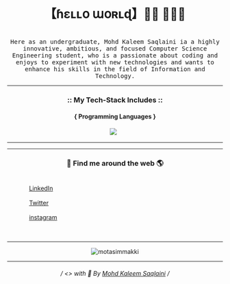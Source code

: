    # <h1 align="center">【﻿ɦɛʟʟօ աօʀʟɖ】👋🏼 👨🏼‍💻<h1>
   
   
<p align="center">
  <samp> 
   Here as an undergraduate, Mohd Kaleem Saqlaini ia a highly innovative, ambitious, and focused Computer Science Engineering student, who is a passionate about coding and enjoys to experiment with new technologies and wants to enhance his skills in the field of Information and Technology.
</samp>

<hr>
<h3 align="center"> :: My Tech-Stack Includes :: </h3>

<h4 align='center'>{ Programming Languages }</h4>
<p align='center'>
  <img src="https://www.freepnglogos.com/uploads/javascript-png/png-javascript-badge-picture-8.png" />&nbsp;&nbsp;
</p>
<hr>

<hr>

<h3 align='center'>🔎 Find me around the web 🌎</h3>
<p><br>&nbsp;&nbsp;&nbsp;&nbsp;&nbsp;&nbsp;&nbsp;&nbsp;&nbsp;&nbsp;&nbsp;&nbsp;
   <a href="https://www.linkedin.com/in/saqlainkaleem/"> LinkedIn </a><br><br>&nbsp;&nbsp;&nbsp;&nbsp;&nbsp;&nbsp;&nbsp;&nbsp;&nbsp;&nbsp;&nbsp;&nbsp;
   <a href="https://twitter.com/saqlainkaleem"> Twitter </a><br><br>&nbsp;&nbsp;&nbsp;&nbsp;&nbsp;&nbsp;&nbsp;&nbsp;&nbsp;&nbsp;&nbsp;&nbsp;
   <a href="https://www.instagram.com/saqlainkaleem/"> instagram </a><br><br>&nbsp;&nbsp;&nbsp;&nbsp;&nbsp;&nbsp;&nbsp;&nbsp;&nbsp;&nbsp;&nbsp;&nbsp;
<p>
<hr>
   <p align="center"> <img src="https://komarev.com/ghpvc/?username=saqlainkaleem&style=plastic&label=PROFILE+VIEWS" alt="motasimmakki" /> </p>
 <hr>

<h6 align='center'>
  / <> with 🧡 By <a href="http://saqlainkaleem.epizy.com">Mohd Kaleem Saqlaini</a> /
<h6>
